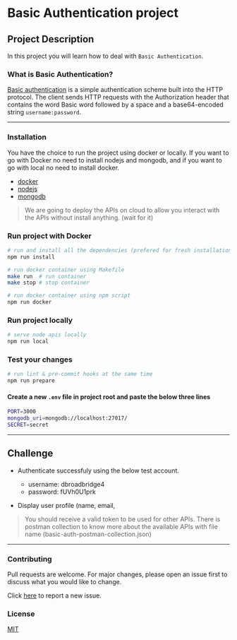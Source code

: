 # Basic Authentication project

## Project Description

In this project you will learn how to deal with `Basic Authentication`.

### What is Basic Authentication?

[Basic authentication](https://en.wikipedia.org/wiki/Basic_access_authentication) is a simple authentication scheme built into the HTTP protocol. The client sends HTTP requests with the Authorization header that contains the word Basic word followed by a space and a base64-encoded string `username:password`.

---

### Installation

You have the choice to run the project using docker or locally. If you want to go with Docker no need to install nodejs and mongodb, and if you want to go with local no need to install docker.

- [docker](https://docs.docker.com/get-docker/)
- [nodejs](https://nodejs.org/en/download/)
- [mongodb](https://www.mongodb.com/docs/manual/installation/)

> We are going to deploy the APIs on cloud to allow you interact with the APIs without install anything. (wait for it)

### Run project with Docker

```bash
# run and install all the dependencies (prefered for fresh installation only)
npm run install

# run docker container using Makefile
make run  # run container
make stop # stop container

# run docker container using npm script
npm run docker
```
### Run project locally

```bash
# serve node apis locally
npm run local
```

### Test your changes

```bash
# run lint & pre-commit hooks at the same time
npm run prepare 
```

#### Create a new `.env` file in project root and paste the below three lines

```bash
PORT=3000
mongodb_uri=mongodb://localhost:27017/
SECRET=secret
```

---

## Challenge

- Authenticate successfuly using the below test account.
  - username: dbroadbridge4
  - password: fUVh0U1prk

- Display user profile (name, email, 

> You should receive a valid token to be used for other APIs.
> There is postman collection to know more about the available APIs with file name (basic-auth-postman-collection.json)

---

### Contributing

Pull requests are welcome. For major changes, please open an issue first to discuss what you would like to change.

Click [here](https://github.com/bepitome/basic-auth/issues/new/choose) to report a new issue.

### License

[MIT](https://choosealicense.com/licenses/mit/)
